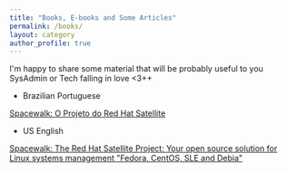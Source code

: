```yaml
---
title: "Books, E-books and Some Articles"
permalink: /books/
layout: category
author_profile: true
---
```

I'm happy to share some material that will be probably useful to you SysAdmin or Tech falling in love <3++

- Brazilian Portuguese

[Spacewalk: O Projeto do Red Hat Satellite](http://www.brasport.com.br/informatica-e-tecnologia/linux/spacewalk-o-projeto-do-red-hat-satellite/)


- US English

[Spacewalk: The Red Hat Satellite Project: Your open source solution for Linux systems management "Fedora, CentOS, SLE and Debia"](https://www.amazon.com/Spacewalk-Satellite-Project-solution-management-ebook/dp/B071DDQ4W2)
